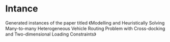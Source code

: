 # Intance

Generated instances of the paper titled 《Modelling and Heuristically Solving Many-to-many Heterogeneous Vehicle Routing
Problem with Cross-docking and Two-dimensional Loading Constraints》

